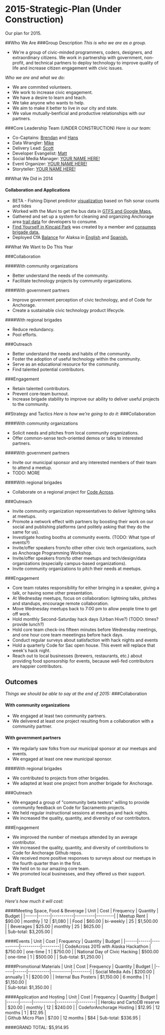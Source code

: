 2015-Strategic-Plan (Under Construction)
===================

Our plan for 2015.

##Who We Are
###Group Description
_This is who we are as a group._
- We're a group of civic-minded programmers, coders, designers, and extraordinary citizens. We work in partnership with government, non-profit, and technical partners to deploy technology to improve quality of life and increase citizen engagement with civic issues.

_Who we are and what we do:_
- We are commited volunteers.
- We work to increase civic engagement.
- We have a desire to learn and teach.
- We take anyone who wants to help.
- We aim to make it better to live in our city and state.
- We value mutually-benficial and productive relationships with our partners.

###Core Leadership Team (UNDER CONSTRUCTION)
_Here is our team:_
* Co-Captains: [Brendan](https://github.com/brendanbabb) and [Hans](https://github.com/hansthompson)
* Data Wrangler: [Mike](https://github.com/mkbrk)
* Delivery Lead: [Scott](https://github.com/muskox)
* Developer Evangelist: [Matt](https://github.com/thermokarst)
* Social Media Manager: [YOUR NAME HERE!](mailto:codeforanchorage@gmail.com)
* Event Organizer: [YOUR NAME HERE!](mailto:codeforanchorage@gmail.com)
* Storyteller: [YOUR NAME HERE!](mailto:codeforanchorage@gmail.com)

##What We Did in 2014
#### Collaboration and Applications
- BETA - Fishing Dipnet predictor [visualization](https://codeforanchorage.shinyapps.io/dipnet_app/) based on fish sonar counts and tides
- Worked with the Muni to get the bus data in [GTFS and Google Maps.](http://www.adn.com/article/20140716/anchorages-people-mover-bus-routes-arrive-google-maps)
- Gathered and set up a system for cleaning and organizing Anchorage area [trail data](http://codeforanchorage.org/trailstranscoder-mobilebrowser/) for developers to consume.
- [Find Yourself in Kincaid Park](http://www.akappworks.com/) was created by a member and [consumes brigade data.](http://www.adn.com/article/20150106/find-yourself-sprawling-kincaid-park-new-free-app)
- Deployed CfA [Balance](http://www.codeforamerica.org/apps/balance/) for Alaksa in [English](http://splash.codeforamerica.org/balance/english/ak/) and [Spanish.](http://splash.codeforamerica.org/balance/spanish/ak/)

##What We Want to Do This Year

###Collaboration

####With community organizations
- Better understand the needs of the community.
- Facilitate technology projects by community organizations.

####With government partners
- Improve government perception of civic technology, and of Code for Anchorage.
- Create a sustainable civic technology product lifecycle.

####With regional brigades
- Reduce redundancy.
- Pool efforts.

###Outreach
- Better understand the needs and habits of the community.
- Foster the adoption of useful technology within the community.
- Serve as an educational resource for the community.
- Find talented potential contributors.

###Engagement
- Retain talented contributors.
- Prevent core-team burnout.
- Increase brigade stability to improve our ability to deliver useful projects to the community.

##Strategy and Tactics
_Here is how we’re going to do it:_
###Collaboration

####With community organizations
- Solicit needs and pitches from local community organizations.
- Offer common-sense tech-oriented demos or talks to interested partners.

####With government partners
- Invite our municipal sponsor and any interested members of their team to attend a meetup.
- TODO: MORE

####With regional brigades
- Collaborate on a regional project for [Code Across](http://www.codeforamerica.org/events/codeacross-2015/).

###Outreach
- Invite community organization representatives to deliver lightning talks at meetups.
- Promote a network effect with partners by boosting their work on our social and publishing platforms (and politely asking that they do the same for us).
- Investigate hosting booths at community events. (TODO: What type of events?)
- Invite/offer speakers from/to other other civic tech organizations, such as Anchorage Programming Workshop.
- Invite/offer speakers from/to other meetups and tech/design/data organizations (especially campus-based organizations).
- Invite community organizations to pitch their needs at meetups.

###Engagement
- Core team rotates responsibility for either bringing in a speaker, giving a talk, or having some other presentation.
- At Wednesday meetups, focus on collaboration: lightning talks, pitches and standups, encourage remote collaboration.
- Move Wednesday meetups back to 7:00 pm to allow people time to get off work.
- Hold monthly Second-Saturday hack days (Urban Hive?) (TODO: times? provide lunch?)
- Hold core team check-ins fifteen minutes before Wednesday meetings, and one hour core team meeetingss before hack days.
- Conduct regular surveys about satisfaction with hack nights and events
- Hold a quarterly Code for Sac open house. This event will replace that week's hack night.
- Reach out to local businesses (brewers, restaurants, etc.) about providing food sponsorship for events, because well-fed contributors are happier contributors.

## Outcomes
_Things we should be able to say at the end of 2015:_
###Collaboration

#### With community organizations
- We engaged at least two community partners.
- We delivered at least one project resulting from a collaboration with a community partner.

#### With government partners
- We regularly saw folks from our municipal sponsor at our meetups and events.
- We engaged at least one new municipal sponsor.

####With regional brigades
- We contributed to projects from other brigades.
- We adapted at least one project from another brigade for Anchorage.

###Outreach
- We engaged a group of "community beta testers" willing to provide community feedback on Code for Sacramento projects.
- We held regular instructional sessions at meetups and hack nights.
- We increased the quality, quantity, and diversity of our contributors.

###Engagement
- We improved the number of meetups attended by an average contributor.
- We increased the quality, quantity, and diversity of contributions to Code for Anchorage Github repos.
- We received more positive responses to surveys about our meetups in the fourth quarter than in the first.
- We held on to our amazing core team.
- We promoted local businesses, and they offered us their support.

## Draft Budget
_Here's how much it will cost:_

						
####Meeting Space, Food & Beverage
| Unit | Cost |	Frequency |	Quantity |	Budget |
|------|------|-----------|----------|---------|
| Meetup Rent	| $90.00 |	monthly |	12 |	$1,080	|
| Food |	$60.00 |	bi-weekly |	25 |	$1,500.00	|
| Beverages |	$25.00 |	monthly	| 25 |	$625.00 |		
| Sub-total:	$3,205.00	|	
						
####Events
| Unit | Cost |	Frequency |	Quantity |	Budget |
|------|------|-----------|----------|---------|
| CodeAcross 2015 with Alaska Hackathon	| $750.00 |	one-time |	1 |	$750.00	|
| National Day of Civic Hacking |	$500.00 |	one-time |	1 |	$500.00	|
| Sub-total:	$1,250.00	|	
						
####Promotional Materials
| Unit | Cost |	Frequency |	Quantity |	Budget |
|------|------|-----------|----------|---------|
| Social Media Ads | $200.00 | annually |	1 |	$200.00	|
| Internal Bus Posters | $1,150.00 | 6 months	| 1	| $1,150.00 |		
| Sub-total:	$1,350.00 |

####Application and Hosting
| Unit | Cost |	Frequency |	Quantity |	Budget |
|------|------|-----------|----------|---------|
| Heroku and CartoDB reserve | $20.00 | monthly |	12 |	$240.00	|
| CodeforAnchorage Hosting | $12.95 | 12 months	| 1	| $12.95 |	
| Github Micro Plan | $7.00 | 12 months | $84 
| Sub-total:	$336.95 | 
						
####GRAND TOTAL:	$5,914.95		
